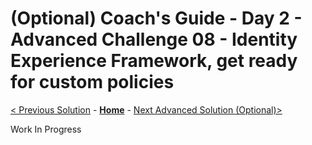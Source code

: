 # (Optional) Coach's Guide - Day 2 - Advanced Challenge 08 - Identity Experience Framework, get ready for custom policies

 [< Previous Solution](./Solution_D2_07.md) - **[Home](./README.md)** - [Next Advanced Solution (Optional)>](./Solution_D2_09.md)

 Work In Progress